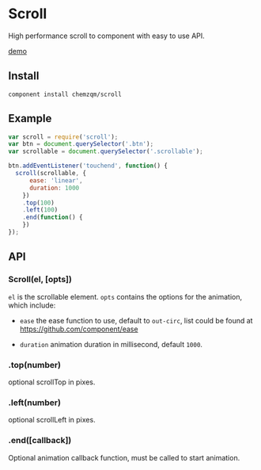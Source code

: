 # Scroll

High performance scroll to component with easy to use API.

[demo](http://chemzqm.github.io/scroll/)

## Install

    component install chemzqm/scroll

## Example

``` js
var scroll = require('scroll');
var btn = document.querySelector('.btn');
var scrollable = document.querySelector('.scrollable');

btn.addEventListener('touchend', function() {
  scroll(scrollable, {
      ease: 'linear',
      duration: 1000
    })
    .top(100)
    .left(100)
    .end(function() {
    })
});
```

## API

### Scroll(el, [opts])

`el` is the scrollable element.
`opts` contains the options for the animation, which include:

* `ease` the ease function to use, default to `out-circ`, list could be found at <https://github.com/component/ease>

* `duration` animation duration in millisecond, default `1000`.

### .top(number)

optional scrollTop in pixes.

### .left(number)

optional scrollLeft in pixes.

### .end([callback])

Optional animation callback function, must be called to start animation.
